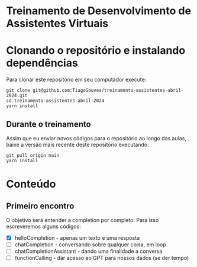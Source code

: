 # Treinamento de Desenvolvimento de Assistentes Virtuais

# Clonando o repositório e instalando dependências

Para clonar este repositório em seu computador execute:

```shell
git clone git@github.com:TiagoGouvea/treinamento-assistentes-abril-2024.git
cd treinamento-assistentes-abril-2024
yarn install
```

## Durante o treinamento

Assim que eu enviar novos códigos para o repositório ao longo das aulas, baixe a versão mais recente deste repositório executando:

```shell
git pull origin main
yarn install
```

# Conteúdo

## Primeiro encontro

O objetivo será entender a completion por completo. Para isso escreveremos alguns códigos:

- [x] helloCompletion - apenas um texto e uma resposta
- [ ] chatCompletion - conversando sobre qualquer coisa, em loop
- [ ] chatCompletionAssistant - dando uma finalidade a conversa
- [ ] functionCalling - dar acesso ao GPT para nossos dados (se der tempo)
